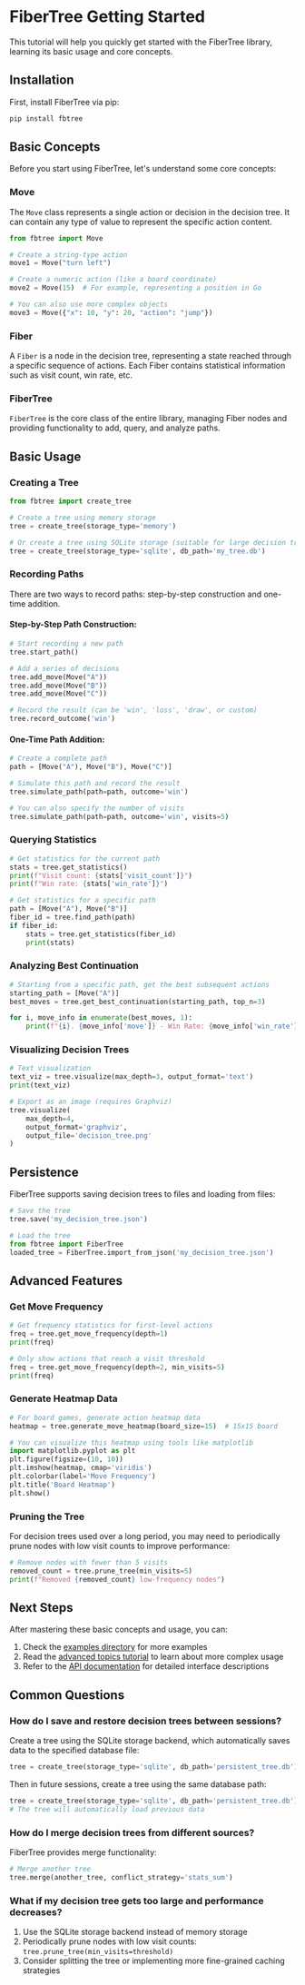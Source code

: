# FiberTree Getting Started

This tutorial will help you quickly get started with the FiberTree library, learning its basic usage and core concepts.

## Installation

First, install FiberTree via pip:

```bash
pip install fbtree
```

## Basic Concepts

Before you start using FiberTree, let's understand some core concepts:

### Move

The `Move` class represents a single action or decision in the decision tree. It can contain any type of value to represent the specific action content.

```python
from fbtree import Move

# Create a string-type action
move1 = Move("turn left")

# Create a numeric action (like a board coordinate)
move2 = Move(15)  # For example, representing a position in Go

# You can also use more complex objects
move3 = Move({"x": 10, "y": 20, "action": "jump"})
```

### Fiber

A `Fiber` is a node in the decision tree, representing a state reached through a specific sequence of actions. Each Fiber contains statistical information such as visit count, win rate, etc.

### FiberTree

`FiberTree` is the core class of the entire library, managing Fiber nodes and providing functionality to add, query, and analyze paths.

## Basic Usage

### Creating a Tree

```python
from fbtree import create_tree

# Create a tree using memory storage
tree = create_tree(storage_type='memory')

# Or create a tree using SQLite storage (suitable for large decision trees)
tree = create_tree(storage_type='sqlite', db_path='my_tree.db')
```

### Recording Paths

There are two ways to record paths: step-by-step construction and one-time addition.

#### Step-by-Step Path Construction:

```python
# Start recording a new path
tree.start_path()

# Add a series of decisions
tree.add_move(Move("A"))
tree.add_move(Move("B"))
tree.add_move(Move("C"))

# Record the result (can be 'win', 'loss', 'draw', or custom)
tree.record_outcome('win')
```

#### One-Time Path Addition:

```python
# Create a complete path
path = [Move("A"), Move("B"), Move("C")]

# Simulate this path and record the result
tree.simulate_path(path=path, outcome='win')

# You can also specify the number of visits
tree.simulate_path(path=path, outcome='win', visits=5)
```

### Querying Statistics

```python
# Get statistics for the current path
stats = tree.get_statistics()
print(f"Visit count: {stats['visit_count']}")
print(f"Win rate: {stats['win_rate']}")

# Get statistics for a specific path
path = [Move("A"), Move("B")]
fiber_id = tree.find_path(path)
if fiber_id:
    stats = tree.get_statistics(fiber_id)
    print(stats)
```

### Analyzing Best Continuation

```python
# Starting from a specific path, get the best subsequent actions
starting_path = [Move("A")]
best_moves = tree.get_best_continuation(starting_path, top_n=3)

for i, move_info in enumerate(best_moves, 1):
    print(f"{i}. {move_info['move']} - Win Rate: {move_info['win_rate']:.2f}, Visits: {move_info['visits']}")
```

### Visualizing Decision Trees

```python
# Text visualization
text_viz = tree.visualize(max_depth=3, output_format='text')
print(text_viz)

# Export as an image (requires Graphviz)
tree.visualize(
    max_depth=4,
    output_format='graphviz',
    output_file='decision_tree.png'
)
```

## Persistence

FiberTree supports saving decision trees to files and loading from files:

```python
# Save the tree
tree.save('my_decision_tree.json')

# Load the tree
from fbtree import FiberTree
loaded_tree = FiberTree.import_from_json('my_decision_tree.json')
```

## Advanced Features

### Get Move Frequency

```python
# Get frequency statistics for first-level actions
freq = tree.get_move_frequency(depth=1)
print(freq)

# Only show actions that reach a visit threshold
freq = tree.get_move_frequency(depth=2, min_visits=5)
print(freq)
```

### Generate Heatmap Data

```python
# For board games, generate action heatmap data
heatmap = tree.generate_move_heatmap(board_size=15)  # 15x15 board

# You can visualize this heatmap using tools like matplotlib
import matplotlib.pyplot as plt
plt.figure(figsize=(10, 10))
plt.imshow(heatmap, cmap='viridis')
plt.colorbar(label='Move Frequency')
plt.title('Board Heatmap')
plt.show()
```

### Pruning the Tree

For decision trees used over a long period, you may need to periodically prune nodes with low visit counts to improve performance:

```python
# Remove nodes with fewer than 5 visits
removed_count = tree.prune_tree(min_visits=5)
print(f"Removed {removed_count} low-frequency nodes")
```

## Next Steps

After mastering these basic concepts and usage, you can:

1. Check the [examples directory](../../examples/) for more examples
2. Read the [advanced topics tutorial](./advanced_topics.md) to learn about more complex usage
3. Refer to the [API documentation](../api_reference.md) for detailed interface descriptions

## Common Questions

### How do I save and restore decision trees between sessions?

Create a tree using the SQLite storage backend, which automatically saves data to the specified database file:

```python
tree = create_tree(storage_type='sqlite', db_path='persistent_tree.db')
```

Then in future sessions, create a tree using the same database path:

```python
tree = create_tree(storage_type='sqlite', db_path='persistent_tree.db')
# The tree will automatically load previous data
```

### How do I merge decision trees from different sources?

FiberTree provides merge functionality:

```python
# Merge another tree
tree.merge(another_tree, conflict_strategy='stats_sum')
```

### What if my decision tree gets too large and performance decreases?

1. Use the SQLite storage backend instead of memory storage
2. Periodically prune nodes with low visit counts: `tree.prune_tree(min_visits=threshold)`
3. Consider splitting the tree or implementing more fine-grained caching strategies 